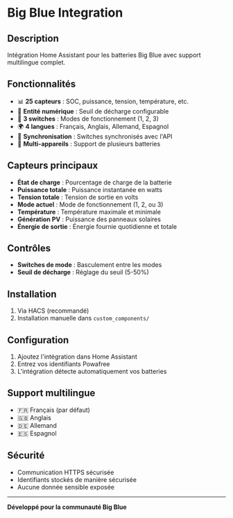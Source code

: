 # Big Blue Integration

## Description

Intégration Home Assistant pour les batteries Big Blue avec support multilingue complet.

## Fonctionnalités

- 📊 **25 capteurs** : SOC, puissance, tension, température, etc.
- 🔢 **Entité numérique** : Seuil de décharge configurable
- 🔘 **3 switches** : Modes de fonctionnement (1, 2, 3)
- 🌍 **4 langues** : Français, Anglais, Allemand, Espagnol
- 🔄 **Synchronisation** : Switches synchronisés avec l'API
- 🔧 **Multi-appareils** : Support de plusieurs batteries

## Capteurs principaux

- **État de charge** : Pourcentage de charge de la batterie
- **Puissance totale** : Puissance instantanée en watts
- **Tension totale** : Tension de sortie en volts
- **Mode actuel** : Mode de fonctionnement (1, 2, ou 3)
- **Température** : Température maximale et minimale
- **Génération PV** : Puissance des panneaux solaires
- **Énergie de sortie** : Énergie fournie quotidienne et totale

## Contrôles

- **Switches de mode** : Basculement entre les modes
- **Seuil de décharge** : Réglage du seuil (5-50%)

## Installation

1. Via HACS (recommandé)
2. Installation manuelle dans `custom_components/`

## Configuration

1. Ajoutez l'intégration dans Home Assistant
2. Entrez vos identifiants Powafree
3. L'intégration détecte automatiquement vos batteries

## Support multilingue

- 🇫🇷 Français (par défaut)
- 🇬🇧 Anglais
- 🇩🇪 Allemand
- 🇪🇸 Espagnol

## Sécurité

- Communication HTTPS sécurisée
- Identifiants stockés de manière sécurisée
- Aucune donnée sensible exposée

---

**Développé pour la communauté Big Blue**
